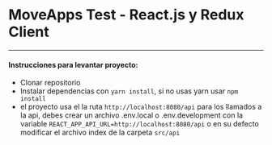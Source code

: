 # MoveApps Test - React.js y Redux Client

---

#### Instrucciones para levantar proyecto:

-  Clonar repositorio
-  Instalar dependencias con `yarn install`, si no usas yarn usar `npm install`
-  el proyecto usa el la ruta `http://localhost:8080/api` para los llamados a la api, debes crear un archivo .env.local o .env.development con la variable `REACT_APP_API_URL=http://localhost:8080/api` o en su defecto modificar el archivo index de la carpeta `src/api`
